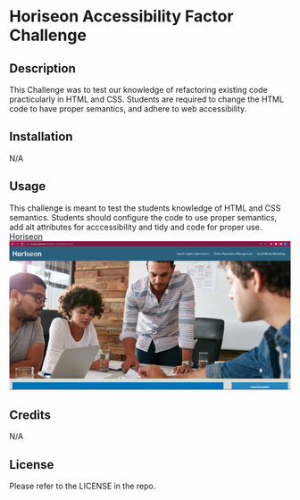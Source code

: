 # Horiseon Accessibility Factor Challenge
## Description
This Challenge was to test our knowledge of refactoring existing code practicularly in HTML and CSS. Students are required to change the HTML code to have proper semantics, and adhere to web accessibility.

## Installation
N/A

## Usage
This challenge is meant to test the students knowledge of HTML and CSS semantics. Students should configure the code to use proper semantics, add alt attributes for acccessibility and tidy and code for proper use.
[Horiseon](https://coclay1.github.io/horiseon-accessibility-factor/)
![alt text](./assets/images/horiseonimg.PNG)
## Credits
N/A

## License
Please refer to the LICENSE in the repo.